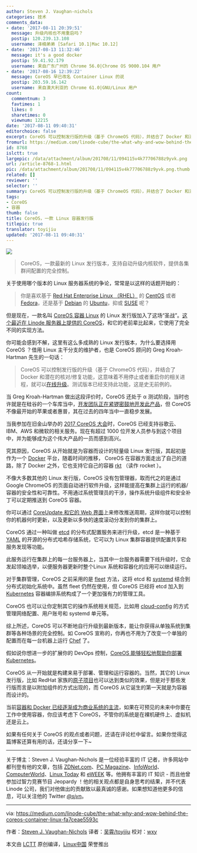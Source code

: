 ```yaml
---
author: Steven J. Vaughan-nichols
categories: 技术
comments_data:
- date: '2017-08-11 20:39:51'
  message: 升级内核也不用重启吗？
  postip: 120.239.13.108
  username: 泽楠弟弟 [Safari 10.1|Mac 10.12]
- date: '2017-08-13 11:32:46'
  message: it's a good docker
  postip: 59.41.92.179
  username: 来自广东广州的 Chrome 56.0|Chrome OS 9000.104 用户
- date: '2017-08-16 12:39:22'
  message: CoreOS 早已改名 Container Linux 的说
  postip: 203.59.16.142
  username: 来自澳大利亚的 Chrome 61.0|GNU/Linux 用户
count:
  commentnum: 3
  favtimes: 1
  likes: 0
  sharetimes: 0
  viewnum: 12215
date: '2017-08-11 09:40:31'
editorchoice: false
excerpt: CoreOS 可以控制发行版的升级（基于 ChromeOS 代码），并结合了 Docker 和潜在的核对/修复功能，这意味着不用停止或者重启你的相关进程，就可以在线升级。
fromurl: https://medium.com/linode-cube/the-what-why-and-wow-behind-the-coreos-container-linux-fa7ceae5593c
id: 8768
islctt: true
largepic: /data/attachment/album/201708/11/094115v4k77706788z9yvk.png
url: /article-8768-1.html
pic: /data/attachment/album/201708/11/094115v4k77706788z9yvk.png.thumb.jpg
related: []
reviewer: ''
selector: ''
summary: CoreOS 可以控制发行版的升级（基于 ChromeOS 代码），并结合了 Docker 和潜在的核对/修复功能，这意味着不用停止或者重启你的相关进程，就可以在线升级。
tags:
- CoreOS
- 容器
thumb: false
title: CoreOS，一款 Linux 容器发行版
titlepic: true
translator: toyijiu
updated: '2017-08-11 09:40:31'
---
```


![](/data/attachment/album/201708/11/094115v4k77706788z9yvk.png)



> 
> CoreOS，一款最新的 Linux 发行版本，支持自动升级内核软件，提供各集群间配置的完全控制。
> 
> 
> 


关于使用哪个版本的 Linux 服务器系统的争论，常常是以这样的话题开始的：



> 
> 你是喜欢基于 [Red Hat Enterprise Linux （RHEL）](https://www.redhat.com/en/technologies/linux-platforms/enterprise-linux) 的 [CentOS](https://www.centos.org/) 或者 [Fedora](https://getfedora.org/)，还是基于 [Debian](https://www.debian.org/) 的 [Ubuntu](https://www.ubuntu.com/)，抑或 [SUSE](https://www.suse.com/) 呢？
> 
> 
> 


但是现在，一款名叫 [CoreOS 容器 Linux](https://coreos.com/os/docs/latest) 的 Linux 发行版加入了这场“圣战”。[这个最近在 Linode 服务器上提供的 CoreOS](https://www.linode.com/docs/platform/use-coreos-container-linux-on-linode)，和它的老前辈比起来，它使用了完全不同的实现方法。


你可能会感到不解，这里有这么多成熟的 Linux 发行版本，为什么要选择用 CoreOS ？借用 Linux 主干分支的维护者，也是 CoreOS 顾问的 Greg Kroah-Hartman 先生的一句话：



> 
> CoreOS 可以控制发行版的升级（基于 ChromeOS 代码），并结合了 Docker 和潜在的核对/修复功能，这意味着不用停止或者重启你的相关进程，就可以[在线升级](https://plus.google.com/+gregkroahhartman/posts/YvWFmPa9kVf)。测试版本已经支持此功能，这是史无前例的。
> 
> 
> 


当 Greg Kroah-Hartman 做出这段评价时，CoreOS 还处于 α 测试阶段，当时也许就是在硅谷的一个车库当中，[开发团队正在紧锣密鼓地开发此产品](https://www.wired.com/2013/08/coreos-the-new-linux/)，但 CoreOS 不像最开始的苹果或者惠普，其在过去的四年当中一直稳步发展。


当我参加在旧金山举办的 [2017 CoreOS 大会](https://coreos.com/fest/)时，CoreOS 已经支持谷歌云、IBM、AWS 和微软的相关服务。现在有超过 1000 位开发人员参与到这个项目中，并为能够成为这个伟大产品的一员而感到高兴。


究其原因，CoreOS 从开始就是为容器而设计的轻量级 Linux 发行版，其起初是作为一个 [Docker](https://www.docker.com/) 平台，随着时间的推移， CoreOS 在容器方面走出了自己的道路，除了 Docker 之外，它也支持它自己的容器 [rkt](https://coreos.com/rkt) （读作 rocket ）。


不像大多数其他的 Linux 发行版，CoreOS 没有包管理器，取而代之的是通过 Google ChromeOS 的页面自动进行软件升级，这样能提高在集群上运行的机器/容器的安全性和可靠性。不用通过系统管理员的干涉，操作系统升级组件和安全补丁可以定期推送到 CoreOS 容器。


你可以通过 [CoreUpdate 和它的 Web 界面](https://coreos.com/products/coreupdate/)上来修改推送周期，这样你就可以控制你的机器何时更新，以及更新以多快的速度滚动分发到你的集群上。


CoreOS 通过一种叫做 [etcd](https://github.com/coreos/etcd) 的分布式配置服务来进行升级，etcd 是一种基于 [YAML](http://yaml.org/) 的开源的分布式哈希存储系统，它可以为 Linux 集群容器提供配置共享和服务发现等功能。


此服务运行在集群上的每一台服务器上，当其中一台服务器需要下线升级时，它会发起领袖选举，以便服务器更新时整个Linux 系统和容器化的应用可以继续运行。


对于集群管理，CoreOS 之前采用的是 [fleet](https://github.com/coreos/fleet) 方法，这将 etcd 和 [systemd](https://www.freedesktop.org/wiki/Software/systemd/) 结合到分布式初始化系统中。虽然 fleet 仍然在使用，但 CoreOS 已经将 etcd 加入到 [Kubernetes](https://kubernetes.io/) 容器编排系统构成了一个更加强有力的管理工具。


CoreOS 也可以让你定制其它的操作系统相关规范，比如用 [cloud-config](https://coreos.com/os/docs/latest/cloud-config.html) 的方式管理网络配置、用户账号和 systemd 单元等。


综上所述，CoreOS 可以不断地自行升级到最新版本，能让你获得从单独系统到集群等各种场景的完全控制。如 CoreOS 宣称的，你再也不用为了改变一个单独的配置而在每一台机器上运行 [Chef](https://insights.hpe.com/articles/what-is-chef-a-primer-for-devops-newbies-1704.html) 了。


假如说你想进一步的扩展你的 DevOps 控制，[CoreOS 能够轻松地帮助你部署 Kubernetes](https://blogs.dxc.technology/2017/06/08/coreos-moves-in-on-cloud-devops-with-kubernetes/)。


CoreOS 从一开始就是构建来易于部署、管理和运行容器的。当然，其它的 Linux　发行版，比如 RedHat 家族的[原子项目](http://www.projectatomic.io/)也可以达到类似的效果，但是对于那些发行版而言是以附加组件的方式出现的，而 CoreOS 从它诞生的第一天就是为容器而设计的。


当前[容器和 Docker 已经逐渐成为商业系统的主流](http://www.zdnet.com/article/what-is-docker-and-why-is-it-so-darn-popular/)，如果在可预见的未来中你要在工作中使用容器，你应该考虑下 CoreOS，不管你的系统是在裸机硬件上、虚拟机还是云上。


如果有任何关于 CoreOS 的观点或者问题，还请在评论栏中留言。如果你觉得这篇博客还算有用的话，还请分享一下~




---


关于博主：Steven J. Vaughan-Nichols 是一位经验丰富的 IT 记者，许多网站中都刊登有他的文章，包括 [ZDNet.com](http://www.zdnet.com/meet-the-team/us/steven-j-vaughan-nichols/)、[PC Magazine](http://www.pcmag.com/author-bio/steven-j.-vaughan-nichols)、[InfoWorld](http://www.infoworld.com/author/Steven-J.-Vaughan_Nichols/)、[ComputerWorld](http://www.computerworld.com/author/Steven-J.-Vaughan_Nichols/)、[Linux Today](http://www.linuxtoday.com/author/Steven+J.+Vaughan-Nichols/) 和 [eWEEK](http://www.eweek.com/cp/bio/Steven-J.-Vaughan-Nichols/) 等。他拥有丰富的 IT 知识 - 而且他曾参加过智力竞赛节目 Jeopardy ！他的相关观点都是自身思考的结果，并不代表 Linode 公司，我们对他做出的贡献致以最真诚的感谢。如果想知道他更多的信息，可以关注他的 Twitter [*@sjvn*](http://www.twitter.com/sjvn)。




---


via: <https://medium.com/linode-cube/the-what-why-and-wow-behind-the-coreos-container-linux-fa7ceae5593c>


作者：[Steven J. Vaughan-Nichols](https://medium.com/linode-cube/the-what-why-and-wow-behind-the-coreos-container-linux-fa7ceae5593c) 译者：[吴霄/toyijiu](https://github.com/toyijiu) 校对：[wxy](https://github.com/wxy)


本文由 [LCTT](https://github.com/LCTT/TranslateProject) 原创编译，[Linux中国](https://linux.cn/) 荣誉推出